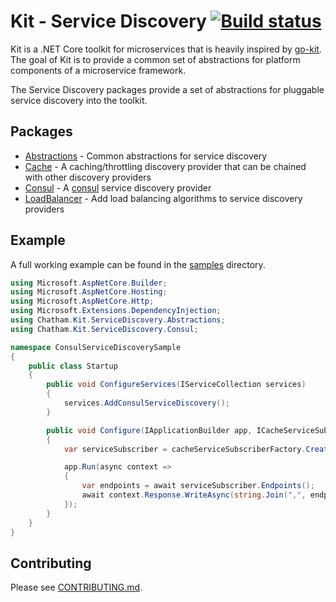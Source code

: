 # Kit - Service Discovery [![Build status](https://ci.appveyor.com/api/projects/status/76paor2p95qipdtr/branch/master?svg=true)](https://ci.appveyor.com/project/chatham/kit-servicediscovery/branch/master)

Kit is a .NET Core toolkit for microservices that is heavily inspired by [go-kit](https://gokit.io/). The goal of Kit is to provide a common set of abstractions for platform components of a microservice framework.

The Service Discovery packages provide a set of abstractions for pluggable service discovery into the toolkit.

## Packages

* [Abstractions](src/Chatham.Kit.ServiceDiscovery.Abstractions) - Common abstractions for service discovery
* [Cache](src/Chatham.Kit.ServiceDiscovery.Cache) - A caching/throttling discovery provider that can be chained with other discovery providers
* [Consul](src/Chatham.Kit.ServiceDiscovery.Consul) - A [consul](https://www.consul.io/) service discovery provider
* [LoadBalancer](src/Chatham.Kit.ServiceDiscovery.LoadBalancer) - Add load balancing algorithms to service discovery providers

## Example

A full working example can be found in the [samples](samples/) directory.  

```csharp
using Microsoft.AspNetCore.Builder;
using Microsoft.AspNetCore.Hosting;
using Microsoft.AspNetCore.Http;
using Microsoft.Extensions.DependencyInjection;
using Chatham.Kit.ServiceDiscovery.Abstractions;
using Chatham.Kit.ServiceDiscovery.Consul;

namespace ConsulServiceDiscoverySample
{
    public class Startup
    {
        public void ConfigureServices(IServiceCollection services)
        {
            services.AddConsulServiceDiscovery();
        }

        public void Configure(IApplicationBuilder app, ICacheServiceSubscriberFactory cacheServiceSubscriberFactory)
        {
            var serviceSubscriber = cacheServiceSubscriberFactory.CreateSubscriber("FooService");

            app.Run(async context =>
            {
                var endpoints = await serviceSubscriber.Endpoints();
                await context.Response.WriteAsync(string.Join(",", endpoints));
            });
        }
    }
}
```

## Contributing

Please see [CONTRIBUTING.md](/CONTRIBUTING.md).

